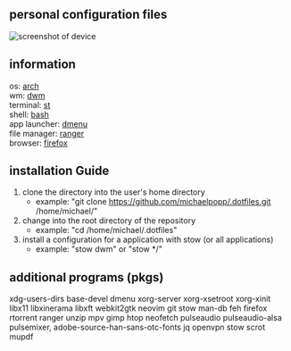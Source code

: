## personal configuration files  
![screenshot of device](https://i.imgur.com/EQtkfrh.png)  

## information  
os: [arch](https://archlinux.org/)    
wm: [dwm](https://dwm.suckless.org/)   
terminal: [st](https://dwm.suckless.org/)  
shell: [bash](https://www.gnu.org/software/bash/)  
app launcher: [dmenu](https://tools.suckless.org/dmenu/)   
file manager: [ranger](https://github.com/ranger/ranger)  
browser: [firefox](https://www.mozilla.org/en-US/firefox/new/)  

## installation Guide
1. clone the directory into the user's home directory  
   * example: "git clone https://github.com/michaelpopp/.dotfiles.git /home/michael/"  
2. change into the root directory of the repository  
   * example: "cd /home/michael/.dotfiles"  
3. install a configuration for a application with stow (or all applications)  
   * example: "stow dwm" or "stow */"  

## additional programs (pkgs)
xdg-users-dirs base-devel dmenu xorg-server xorg-xsetroot xorg-xinit libx11
libxinerama libxft webkit2gtk neovim git stow man-db
feh firefox rtorrent ranger unzip mpv gimp htop neofetch pulseaudio pulseaudio-alsa
pulsemixer, adobe-source-han-sans-otc-fonts jq openvpn stow scrot mupdf

